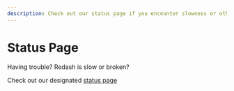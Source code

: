 ```yaml
---
description: Check out our status page if you encounter slowness or other issues with Redash.
---
```


# Status Page

Having trouble? Redash is slow or broken?

Check out our designated [status page](http://status.redash.io/)
